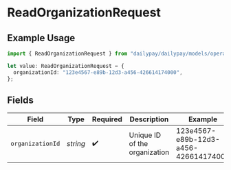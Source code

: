# ReadOrganizationRequest

## Example Usage

```typescript
import { ReadOrganizationRequest } from "dailypay/dailypay/models/operations";

let value: ReadOrganizationRequest = {
  organizationId: "123e4567-e89b-12d3-a456-426614174000",
};
```

## Fields

| Field                                | Type                                 | Required                             | Description                          | Example                              |
| ------------------------------------ | ------------------------------------ | ------------------------------------ | ------------------------------------ | ------------------------------------ |
| `organizationId`                     | *string*                             | :heavy_check_mark:                   | Unique ID of the organization        | 123e4567-e89b-12d3-a456-426614174000 |